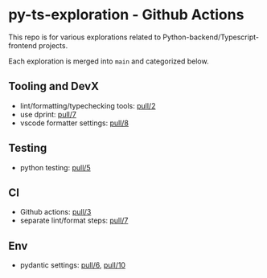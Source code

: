# py-ts-exploration - Github Actions

This repo is for various explorations related to Python-backend/Typescript-frontend projects.

Each exploration is merged into `main` and categorized below.

## Tooling and DevX

- lint/formatting/typechecking tools: [pull/2](https://github.com/joecox/py-ts-exploration/pull/2)
- use dprint: [pull/7](https://github.com/joecox/py-ts-exploration/pull/7)
- vscode formatter settings: [pull/8](https://github.com/joecox/py-ts-exploration/pull/8)

## Testing

- python testing: [pull/5](https://github.com/joecox/py-ts-exploration/pull/5)

## CI

- Github actions: [pull/3](https://github.com/joecox/py-ts-exploration/pull/3)
- separate lint/format steps: [pull/7](https://github.com/joecox/py-ts-exploration/pull/7)

## Env

- pydantic settings: [pull/6](https://github.com/joecox/py-ts-exploration/pull/6), [pull/10](https://github.com/joecox/py-ts-exploration/pull/10)
